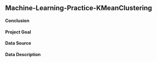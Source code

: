 ## Machine-Learning-Practice-KMeanClustering

#### Conclusion



#### Project Goal



#### Data Source

 
  
#### Data Description
